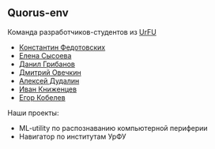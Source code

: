 ## Quorus-env

Команда разработчиков-студентов из [UrFU](https://urfu.ru/ru/)

- [Константин Федотовских](https://github.com/Konstaphy)
- [Елена Сысоева](https://github.com/lenaa1)
- [Данил Грибанов](https://github.com/Gribanov-Danil)
- [Дмитрий Овечкин](https://github.com/OvechkinDmitry)
- [Алексей Дудалин](https://github.com/alexdydalin)
- [Иван Книженцев](https://github.com/IKnigencev)
- [Егор Кобелев](https://github.com/EgorKobelev)

Наши проекты:
- ML-utility по распознаванию компьютерной периферии
- Навигатор по институтам УрФУ
